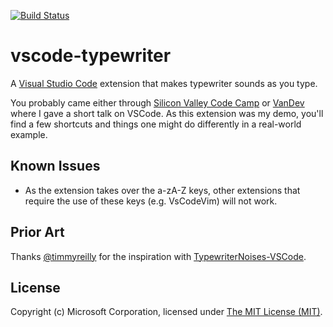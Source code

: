 [![Build Status](https://travis-ci.org/jpoon/vscode-typewriter.svg?branch=master)](https://travis-ci.org/jpoon/vscode-typewriter)

# vscode-typewriter

A [Visual Studio Code](https://code.visualstudio.com/) extension that makes typewriter sounds as you type. 

You probably came either through [Silicon Valley Code Camp](www.siliconvalley-codecamp.com/Session/2016/mastering-vscode-building-your-first-extension) or [VanDev](https://www.meetup.com/VanDev/events/234675249/) where I gave a short talk on VSCode. 
As this extension was my demo, you'll find a few shortcuts and things one might do differently in a real-world example. 

## Known Issues

* As the extension takes over the a-zA-Z keys, other extensions that require the use of these keys (e.g. VsCodeVim) will not work. 

## Prior Art

Thanks [@timmyreilly](https://github.com/timmyreilly) for the inspiration with [TypewriterNoises-VSCode](https://github.com/timmyreilly/TypewriterNoises-VSCode).

## License

Copyright (c) Microsoft Corporation, licensed under [The MIT License (MIT)](https://raw.githubusercontent.com/jpoon/vscode-typewriter/master/LICENSE).
